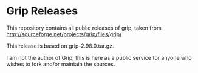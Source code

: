 # Grip Releases

This repository contains all public releases of grip, taken from
<http://sourceforge.net/projects/grip/files/grip/>

This release is based on grip-2.98.0.tar.gz.

I am not the author of Grip; this is here as a public service for
anyone who wishes to fork and/or maintain the sources.

